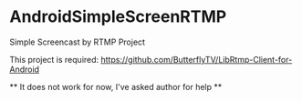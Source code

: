 # AndroidSimpleScreenRTMP
Simple Screencast by RTMP Project

This project is required: https://github.com/ButterflyTV/LibRtmp-Client-for-Android

** It does not work for now, I've asked author for help **
